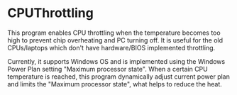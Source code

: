# CPUThrottling

This program enables CPU throttling when the temperature becomes too high to prevent chip overheating and PC turning off.
It is useful for the old CPUs/laptops which don't have hardware/BIOS implemented throttling.

Currently, it supports Windows OS and is implemented using the Windows Power Plan setting "Maximum processor state".
When a certain CPU temperature is reached, this program dynamically adjust current power plan and limits the "Maximum processor state",
what helps to reduce the heat.
